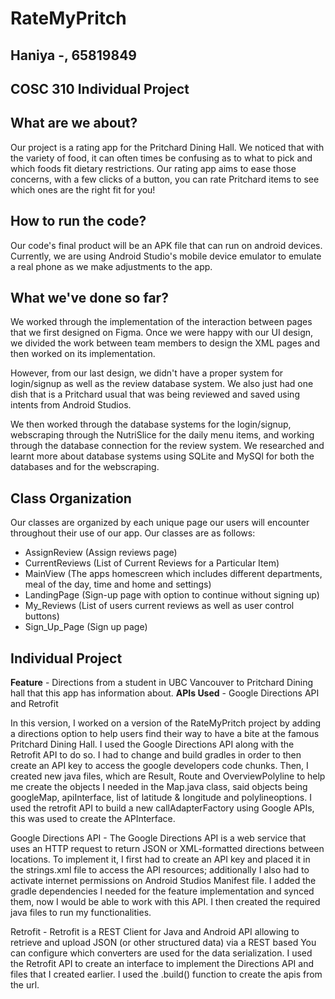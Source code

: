 # RateMyPritch

## Haniya -, 65819849
## COSC 310 Individual Project

## What are we about?
Our project is a rating app for the Pritchard Dining Hall. We noticed that with the variety of food, it can often times be confusing as to what to pick and which foods fit dietary restrictions. Our rating app aims to ease those concerns, with a few clicks of a button, you can rate Pritchard items to see which ones are the right fit for you!

## How to run the code?
Our code's final product will be an APK file that can run on android devices. Currently, we are using Android Studio's mobile device emulator to emulate a real phone as we make adjustments to the app.

## What we've done so far?
We worked through the implementation of the interaction between pages that we first designed on Figma. Once we were happy with our UI design, we divided the work between team members to design the XML pages and then worked on its implementation. 

However, from our last design, we didn't have a proper system for login/signup as well as the review database system. We also just had one dish that is a Pritchard usual that was being reviewed and saved using intents from Android Studios.

We then worked through the database systems for the login/signup, webscraping through the NutriSlice for the daily menu items, and working through the database connection for the review system. We researched and learnt more about database systems using SQLite and MySQl for both the databases and for the webscraping.

## Class Organization
Our classes are organized by each unique page our users will encounter throughout their use of our app. 
Our classes are as follows:
- AssignReview (Assign reviews page)
- CurrentReviews (List of Current Reviews for a Particular Item)
- MainView (The apps homescreen which includes different departments, meal of the day, time and home and settings)
- LandingPage (Sign-up page with option to continue without signing up)
- My_Reviews (List of users current reviews as well as user control buttons)
- Sign_Up_Page (Sign up page)

## Individual Project

**Feature** - Directions from a student in UBC Vancouver to Pritchard Dining hall that this app has information about.
**APIs Used** - Google Directions API and Retrofit

In this version, I worked on a version of the RateMyPritch project by adding a directions option to help users find their way to have a bite at the famous Pritchard Dining Hall. I used the Google Directions API along with the Retrofit API to do so. I had to change and build gradles in order to then create an API key to access the google developers code chunks. Then, I created new java files, which are Result, Route and OverviewPolyline to help me create the objects I needed in the Map.java class, said objects being googleMap, apiInterface, list of latitude & longitude and polylineoptions. I used the retrofit API to build a new callAdapterFactory using Google APIs, this was used to create the APInterface. 

Google Directions API - The Google Directions API is a web service that uses an HTTP request to return JSON or XML-formatted directions between locations. To implement it, I first had to create an API key and placed it in the strings.xml file to access the API resources; additionally I also had to activate internet permissions on Android Studios Manifest file. I added the gradle dependencies I needed for the feature implementation and synced them, now I would be able to work with this API. I then created the required java files to run my functionalities.

Retrofit - Retrofit is a REST Client for Java and Android API allowing to retrieve and upload JSON (or other structured data) via a REST based You can configure which converters are used for the data serialization. I used the Retrofit API to create an interface to implement the Directions API and files that I created earlier. I used the .build() function to create the apis from the url.
